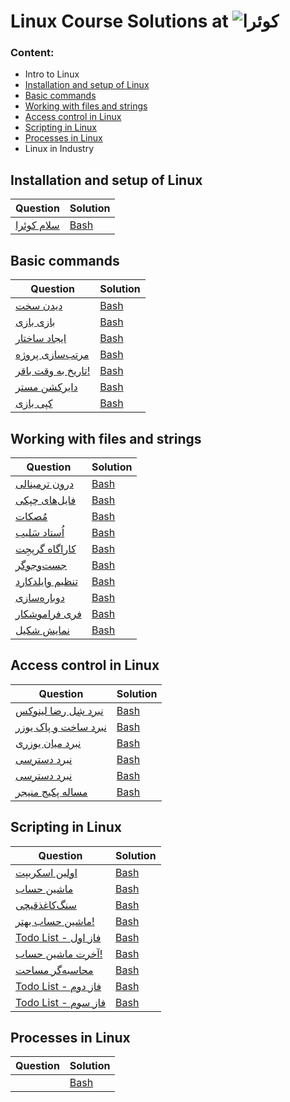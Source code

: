 # Linux Course Solutions at ![کوئرا](https://user-images.githubusercontent.com/49264993/137637114-e0687e95-08eb-4181-98b0-56fe515f6bc7.png)
### Content:
  - Intro to Linux
  - [Installation and setup of Linux](#installation-and-setup-of-linux)
  - [Basic commands](#basic-commands)
  - [Working with files and strings](#working-with-files-and-strings)
  - [Access control in Linux](#access-control-in-linux)
  - [Scripting in Linux](#scripting-in-linux)
  - [Processes in Linux](#processes-in-linux)
  - Linux in Industry



## Installation and setup of Linux
Question | Solution
 --- | ---
[سلام کوئرا](<https://quera.org/college/8903/chapter/32289/lesson/106744/>) | [Bash](https://github.com/MoeeinAali/Quera-College-Linux-Course/blob/main/01-Intro%20to%20Linux/%D8%B3%D9%84%D8%A7%D9%85%20%DA%A9%D9%88%D8%A6%D8%B1%D8%A7.sh) |

## Basic commands
Question | Solution
 --- | ---
[دیدن سخت](https://quera.org/college/8903/chapter/32290/lesson/108595/) | [Bash](https://github.com/MoeeinAali/Quera-College-Linux-Course/blob/main/02-Installation%20and%20setup%20of%20Linux/%D8%AF%DB%8C%D8%AF%D9%86%20%D8%B3%D8%AE%D8%AA.sh) |
[بازی بازی](https://quera.org/college/8903/chapter/32290/lesson/108941/) | [Bash](https://github.com/MoeeinAali/Quera-College-Linux-Course/blob/main/02-Installation%20and%20setup%20of%20Linux/%D8%A8%D8%A7%D8%B2%DB%8C%20%D8%A8%D8%A7%D8%B2%DB%8C.sh) |
[ایجاد ساختار](https://quera.org/college/8903/chapter/32290/lesson/108678/) | [Bash](https://github.com/MoeeinAali/Quera-College-Linux-Course/blob/main/02-Installation%20and%20setup%20of%20Linux/%D8%A7%DB%8C%D8%AC%D8%A7%D8%AF%20%D8%B3%D8%A7%D8%AE%D8%AA%D8%A7%D8%B1.sh) |
[مرتب‌سازی پروژه](https://quera.org/college/8903/chapter/32290/lesson/108885/) | [Bash](https://github.com/MoeeinAali/Quera-College-Linux-Course/blob/main/02-Installation%20and%20setup%20of%20Linux/%D9%85%D8%B1%D8%AA%D8%A8%E2%80%8C%D8%B3%D8%A7%D8%B2%DB%8C%20%D9%BE%D8%B1%D9%88%DA%98%D9%87.sh) |
[تاریخ به وقت باقر!](https://quera.org/college/8903/chapter/32290/lesson/111993/) | [Bash](https://github.com/MoeeinAali/Quera-College-Linux-Course/blob/main/02-Installation%20and%20setup%20of%20Linux/%D8%AA%D8%A7%D8%B1%DB%8C%D8%AE%20%D8%A8%D9%87%20%D9%88%D9%82%D8%AA%20%D8%A8%D8%A7%D9%82%D8%B1!.sh) |
[دایرکشن مستر](https://quera.org/college/8903/chapter/32290/lesson/108006/) | [Bash](https://github.com/MoeeinAali/Quera-College-Linux-Course/blob/main/02-Installation%20and%20setup%20of%20Linux/%D8%AF%D8%A7%DB%8C%D8%B1%DA%A9%D8%B4%D9%86%20%D9%85%D8%B3%D8%AA%D8%B1.sh) |
[کپی بازی](https://quera.org/college/8903/chapter/32290/lesson/111692/) | [Bash](https://github.com/MoeeinAali/Quera-College-Linux-Course/blob/main/02-Installation%20and%20setup%20of%20Linux/%DA%A9%D9%BE%DB%8C%20%D8%A8%D8%A7%D8%B2%DB%8C.sh) |


## Working with files and strings
Question | Solution
 --- | ---
[درون ترمینالی](https://quera.org/college/8903/chapter/32291/lesson/110626/) | [Bash](https://github.com/MoeeinAali/Quera-College-Linux-Course/blob/main/04-Working%20with%20files%20and%20strings/%D8%AF%D8%B1%D9%88%D9%86%20%D8%AA%D8%B1%D9%85%DB%8C%D9%86%D8%A7%D9%84%DB%8C.sh) |
[فایل‌های چپکی](https://quera.org/college/8903/chapter/32291/lesson/110634/) | [Bash](https://github.com/MoeeinAali/Quera-College-Linux-Course/blob/main/04-Working%20with%20files%20and%20strings/%D9%81%D8%A7%DB%8C%D9%84%E2%80%8C%D9%87%D8%A7%DB%8C%20%DA%86%D9%BE%DA%A9%DB%8C.sh) |
[مُصکات](https://quera.org/college/8903/chapter/32291/lesson/111870/) | [Bash](https://github.com/MoeeinAali/Quera-College-Linux-Course/blob/main/04-Working%20with%20files%20and%20strings/%D9%85%D9%8F%D8%B5%DA%A9%D8%A7%D8%AA.sh) |
[اُستاد سَلیب](https://quera.org/college/8903/chapter/32291/lesson/111873/) | [Bash](https://github.com/MoeeinAali/Quera-College-Linux-Course/blob/main/04-Working%20with%20files%20and%20strings/%D8%A7%D9%8F%D8%B3%D8%AA%D8%A7%D8%AF%20%D8%B3%D9%8E%D9%84%DB%8C%D8%A8.sh) |
[کاراگاه گرپجِت](https://quera.org/college/8903/chapter/32291/lesson/111875/) | [Bash](https://github.com/MoeeinAali/Quera-College-Linux-Course/blob/main/04-Working%20with%20files%20and%20strings/%DA%A9%D8%A7%D8%B1%D8%A7%DA%AF%D8%A7%D9%87%20%DA%AF%D8%B1%D9%BE%D8%AC%D9%90%D8%AA.sh) |
[جست‌وجوگر](https://quera.org/college/8903/chapter/32291/lesson/110635/) | [Bash](https://github.com/MoeeinAali/Quera-College-Linux-Course/blob/main/04-Working%20with%20files%20and%20strings/%D8%AC%D8%B3%D8%AA%E2%80%8C%D9%88%D8%AC%D9%88%DA%AF%D8%B1.sh) |
[تنظیم وایلدکارد](https://quera.org/college/8903/chapter/32291/lesson/110583/) | [Bash](https://github.com/MoeeinAali/Quera-College-Linux-Course/blob/main/04-Working%20with%20files%20and%20strings/%D8%AA%D9%86%D8%B8%DB%8C%D9%85%20%D9%88%D8%A7%DB%8C%D9%84%D8%AF%DA%A9%D8%A7%D8%B1%D8%AF.sh) |
[دوباره‌سازی](https://quera.org/college/8903/chapter/32291/lesson/111021/) | [Bash](https://github.com/MoeeinAali/Quera-College-Linux-Course/blob/main/04-Working%20with%20files%20and%20strings/%D8%AF%D9%88%D8%A8%D8%A7%D8%B1%D9%87%E2%80%8C%D8%B3%D8%A7%D8%B2%DB%8C.sh) |
[فری فراموشکار](https://quera.org/college/8903/chapter/32291/lesson/113758/) | [Bash](https://github.com/MoeeinAali/Quera-College-Linux-Course/blob/main/04-Working%20with%20files%20and%20strings/%D9%81%D8%B1%DB%8C%20%D9%81%D8%B1%D8%A7%D9%85%D9%88%D8%B4%DA%A9%D8%A7%D8%B1.sh) |
[نمایش شکیل](https://quera.org/college/8903/chapter/32291/lesson/142790/) | [Bash](https://github.com/MoeeinAali/Quera-College-Linux-Course/blob/main/04-Working%20with%20files%20and%20strings/%D9%86%D9%85%D8%A7%DB%8C%D8%B4%20%D8%B4%DA%A9%DB%8C%D9%84.sh) |



## Access control in Linux
Question | Solution
 --- | ---
[نبرد شِل رضا لینوکس](https://quera.org/college/8903/chapter/32292/lesson/110177/?comments_page=1&comments_filter=ALL&submissions_page=1) | [Bash](https://github.com/MoeeinAali/Quera-College-Linux-Course/blob/main/05-Access%20control%20in%20Linux/%D9%86%D8%A8%D8%B1%D8%AF%20%D8%B4%D9%90%D9%84%20%D8%B1%D8%B6%D8%A7%20%D9%84%DB%8C%D9%86%D9%88%DA%A9%D8%B3.sh) |
[نبرد ساخت و پاک یوزر](https://quera.org/college/8903/chapter/32292/lesson/111489/?comments_page=1&comments_filter=ALL&submissions_page=1) | [Bash](https://github.com/MoeeinAali/Quera-College-Linux-Course/blob/main/05-Access%20control%20in%20Linux/%D9%86%D8%A8%D8%B1%D8%AF%20%D8%B3%D8%A7%D8%AE%D8%AA%20%D9%88%20%D9%BE%D8%A7%DA%A9%20%DB%8C%D9%88%D8%B2%D8%B1.sh) |
[نبرد میان یوزری](https://quera.org/college/8903/chapter/32292/lesson/111490/?comments_page=1&comments_filter=ALL&submissions_page=1) | [Bash](https://github.com/MoeeinAali/Quera-College-Linux-Course/blob/main/05-Access%20control%20in%20Linux/%D9%86%D8%A8%D8%B1%D8%AF%20%D9%85%DB%8C%D8%A7%D9%86%20%DB%8C%D9%88%D8%B2%D8%B1%DB%8C.sh) |
[نبرد دسترسی](https://quera.org/college/8903/chapter/32292/lesson/111491/?comments_page=1&comments_filter=ALL&submissions_page=1) | [Bash](https://github.com/MoeeinAali/Quera-College-Linux-Course/blob/main/05-Access%20control%20in%20Linux/%D9%86%D8%A8%D8%B1%D8%AF%20%D8%AF%D8%B3%D8%AA%D8%B1%D8%B3%DB%8C.sh) |
[نبرد دسترسی](https://quera.org/college/8903/chapter/32292/lesson/111491/?submissions_page=1&comments_page=1&comments_filter=ALL) | [Bash](https://github.com/MoeeinAali/Quera-College-Linux-Course/blob/main/05-Access%20control%20in%20Linux/%D9%86%D8%A8%D8%B1%D8%AF%20%D8%AF%D8%B3%D8%AA%D8%B1%D8%B3%DB%8C.sh) |
[مساله پکیج منیجر](https://quera.org/college/8903/chapter/32292/lesson/111877/?comments_page=1&comments_filter=ALL&submissions_page=1) | [Bash](https://github.com/MoeeinAali/Quera-College-Linux-Course/blob/main/05-Access%20control%20in%20Linux/%D9%85%D8%B3%D8%A7%D9%84%D9%87%20%D9%BE%DA%A9%DB%8C%D8%AC%20%D9%85%D9%86%DB%8C%D8%AC%D8%B1.sh) |

## Scripting in Linux

Question | Solution
 --- | ---
[اولین اسکریپت](https://quera.org/college/8903/chapter/32294/lesson/114579/) | [Bash](https://github.com/MoeeinAali/Quera-College-Linux-Course/blob/main/06-Scripting%20in%20Linux/%D8%A7%D9%88%D9%84%DB%8C%D9%86%20%D8%A7%D8%B3%DA%A9%D8%B1%DB%8C%D9%BE%D8%AA.sh) |
[ماشین حساب](https://quera.org/college/8903/chapter/32294/lesson/114580/) | [Bash](https://github.com/MoeeinAali/Quera-College-Linux-Course/blob/main/06-Scripting%20in%20Linux/%D9%85%D8%A7%D8%B4%DB%8C%D9%86%20%D8%AD%D8%B3%D8%A7%D8%A8.sh) |
[سنگ‌کاغذ‌قیچی](https://quera.org/college/8903/chapter/32294/lesson/114581/) | [Bash](https://github.com/MoeeinAali/Quera-College-Linux-Course/blob/main/06-Scripting%20in%20Linux/%D8%B3%D9%86%DA%AF%E2%80%8C%DA%A9%D8%A7%D8%BA%D8%B0%E2%80%8C%D9%82%DB%8C%DA%86%DB%8C.sh) |
[ماشین حساب بهتر!](https://quera.org/college/8903/chapter/32294/lesson/114582/) | [Bash](https://github.com/MoeeinAali/Quera-College-Linux-Course/blob/main/06-Scripting%20in%20Linux/%D9%85%D8%A7%D8%B4%DB%8C%D9%86%20%D8%AD%D8%B3%D8%A7%D8%A8%20%D8%A8%D9%87%D8%AA%D8%B1!.sh) |
[Todo List - فاز اول](https://quera.org/college/8903/chapter/32294/lesson/114588/) | [Bash](https://github.com/MoeeinAali/Quera-College-Linux-Course/blob/main/06-Scripting%20in%20Linux/Todo%20List%20-%20%D9%81%D8%A7%D8%B2%20%D8%A7%D9%88%D9%84.sh) |
[آخرت ماشین حساب!](https://quera.org/college/8903/chapter/32294/lesson/114584/) | [Bash](https://github.com/MoeeinAali/Quera-College-Linux-Course/blob/main/06-Scripting%20in%20Linux/%D8%A2%D8%AE%D8%B1%D8%AA%20%D9%85%D8%A7%D8%B4%DB%8C%D9%86%20%D8%AD%D8%B3%D8%A7%D8%A8!.sh) |
[محاسبه‌گر مساحت](https://quera.org/college/8903/chapter/32294/lesson/114587/) | [Bash](https://github.com/MoeeinAali/Quera-College-Linux-Course/blob/main/06-Scripting%20in%20Linux/%D9%85%D8%AD%D8%A7%D8%B3%D8%A8%D9%87%E2%80%8C%DA%AF%D8%B1%20%D9%85%D8%B3%D8%A7%D8%AD%D8%AA.sh) |
[Todo List - فاز دوم](https://quera.org/college/8903/chapter/32294/lesson/114589/) | [Bash](https://github.com/MoeeinAali/Quera-College-Linux-Course/blob/main/06-Scripting%20in%20Linux/Todo%20List%20-%20%D9%81%D8%A7%D8%B2%20%D8%AF%D9%88%D9%85.sh) |
[Todo List - فاز سوم](<https://quera.org/college/8903/chapter/32294/lesson/114590/>) | [Bash](https://github.com/MoeeinAali/Quera-College-Linux-Course/blob/main/06-Scripting%20in%20Linux/Todo%20List%20-%20%D9%81%D8%A7%D8%B2%20%D8%B3%D9%88%D9%85.sh) |


## Processes in Linux
Question | Solution
 --- | ---
[]() | [Bash]() |

